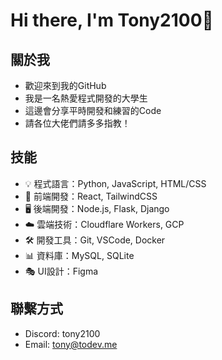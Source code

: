 # Hi there, I'm Tony2100👋

## 關於我
- 歡迎來到我的GitHub
- 我是一名熱愛程式開發的大學生
- 這邊會分享平時開發和練習的Code
- 請各位大佬們請多多指教！

## 技能
- 💡 程式語言：Python, JavaScript, HTML/CSS
- 🎨 前端開發：React, TailwindCSS
- 🖥️ 後端開發：Node.js, Flask, Django
- ☁️ 雲端技術：Cloudflare Workers, GCP
- 🛠️ 開發工具：Git, VSCode, Docker
- 📊 資料庫：MySQL, SQLite
- 🎭 UI設計：Figma

## 聯繫方式
- Discord: tony2100
- Email: tony@todev.me
